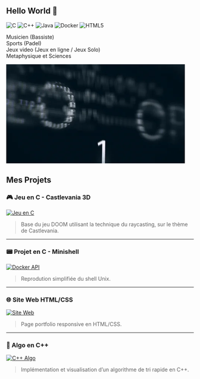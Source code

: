 ## Hello World 👋
![C](https://img.shields.io/badge/C-00599C?style=for-the-badge&logo=c&logoColor=white)
![C++](https://img.shields.io/badge/C++-00599C?style=for-the-badge&logo=c%2B%2B&logoColor=white)
![Java](https://img.shields.io/badge/Java-ED8B00?style=for-the-badge&logo=java&logoColor=white)
![Docker](https://img.shields.io/badge/Docker-2496ED?style=for-the-badge&logo=docker&logoColor=white)
![HTML5](https://img.shields.io/badge/HTML5-E34F26?style=for-the-badge&logo=html5&logoColor=white)
 

Musicien (Bassiste)  
Sports (Padel)  
Jeux video (Jeux en ligne / Jeux Solo)  
Metaphysique et Sciences  



![Bannière](./giphy.webp)


##  Mes Projets

### 🎮 Jeu en C - Castlevania 3D
[![Jeu en C](https://i.giphy.com/26Su5umeQ96mpOmkee.webp)](https://github.com/Yonieva/Castlevania-3d-Raycasting/blob/main/README.md)
> Base du jeu DOOM utilisant la technique du raycasting, sur le thème de Castlevania.


---

### 📟 Projet en C - Minishell
[![Docker API](https://media2.giphy.com/media/v1.Y2lkPTc5MGI3NjExYmFxbm5odDF5ODk4NjV3b2U0MHB2bXVoeDdicWI0cGFja2l4OHlieiZlcD12MV9pbnRlcm5hbF9naWZfYnlfaWQmY3Q9Zw/JmJMzlXOiI0dq/giphy.gif)](https://github.com/Demiaeuw/42_student/tree/main/08_minishell)
> Reprodution simplifiée du shell Unix.

---

### 🌐 Site Web HTML/CSS
[![Site Web](URL_DU_GIF_SITE_WEB)](https://github.com/tonpseudo/site-portfolio)
> Page portfolio responsive en HTML/CSS.

---

### 🧠 Algo en C++
[![C++ Algo](URL_DU_GIF_CPP)](https://github.com/tonpseudo/tri-rapide-cpp)
> Implémentation et visualisation d’un algorithme de tri rapide en C++.
